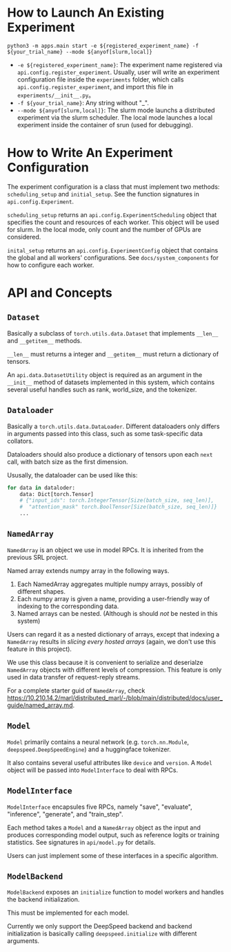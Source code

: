 # How to Launch An Existing Experiment

```
python3 -m apps.main start -e ${registered_experiment_name} -f ${your_trial_name} --mode ${anyof[slurm,local]}
```

+ `-e ${registered_experiment_name}`: The experiment name registered via `api.config.register_experiment`. Usually, user will write an experiment configuration file inside the `experiments` folder, which calls `api.config.register_experiment`, and import this file in `experiments/__init__.py`。
+ `-f ${your_trial_name}`: Any string without "_".
+ `--mode ${anyof[slurm,local]}`: The slurm mode launchs a distributed experiment via the slurm scheduler. The local mode launches a local experiment inside the container of srun (used for debugging).

# How to Write An Experiment Configuration

The experiment configuration is a class that must implement two methods: `scheduling_setup` and `initial_setup`. See the function signatures in `api.config.Experiment`.

`scheduling_setup` returns an `api.config.ExperimentScheduling` object that specifies the count and resources of each worker. This object will be used for slurm. In the local mode, only count and the number of GPUs are considered.

`inital_setup` returns an `api.config.ExperimentConfig` object that contains the global and all workers' configurations. See `docs/system_components` for how to configure each worker.

# API and Concepts

## `Dataset`

Basically a subclass of `torch.utils.data.Dataset` that implements `__len__` and `__getitem__` methods.

`__len__` must returns a integer and `__getitem__` must return a dictionary of tensors.

An `api.data.DatasetUtility` object is required as an argument in the `__init__` method of datasets implemented in this system, which contains several useful handles such as rank, world_size, and the tokenizer.

## `Dataloader`

Basically a `torch.utils.data.DataLoader`. Different dataloaders only differs in arguments passed into this class, such as some task-specific data collators.

Dataloaders should also produce a dictionary of tensors upon each `next` call, with batch size as the first dimension.

Ususally, the dataloader can be used like this:

```python
for data in dataloder:
    data: Dict[torch.Tensor]
    # {"input_ids": torch.IntegerTensor[Size(batch_size, seq_len)],
    #  "attention_mask" torch.BoolTensor[Size(batch_size, seq_len)]}
    ...
```

## `NamedArray`

`NamedArray` is an object we use in model RPCs. It is inherited from the previous SRL project.

Named array extends numpy array in the following ways.
1. Each NamedArray aggregates multiple numpy arrays, possibly of different shapes.
2. Each numpy array is given a name, providing a user-friendly way of indexing to the corresponding data.
3. Named arrays can be nested. (Although is should *not* be nested in this system)

Users can regard it as a nested dictionary of arrays, except that indexing a `NamedArray` results in *slicing every hosted arrays* (again, we don't use this feature in this project).

We use this class because it is convenient to serialize and deserialze `NamedArray` objects with different levels of compression. This feature is only used in data transfer of request-reply streams.

For a complete starter guid of `NamedArray`, check https://10.210.14.2/marl/distributed_marl/-/blob/main/distributed/docs/user_guide/named_array.md.


## `Model`

`Model` primarily contains a neural network (e.g. `torch.nn.Module`, `deepspeed.DeepSpeedEngine`) and a huggingface tokenizer.

It also contains several useful attributes like `device` and `version`. A `Model` object will be passed into `ModelInterface` to deal with RPCs.

## `ModelInterface`

`ModelInterface` encapsules five RPCs, namely "save", "evaluate", "inference", "generate", and "train_step".

Each method takes a `Model` and a `NamedArray` object as the input and produces corresponding model output, such as reference logits or training statistics. See signatures in `api/model.py` for details.

Users can just implement some of these interfaces in a specific algorithm.

## `ModelBackend`

`ModelBackend` exposes an `initialize` function to model workers and handles the backend initialization.

This must be implemented for each model.

Currently we only support the DeepSpeed backend and backend initialization is basically calling `deepspeed.initialize` with different arguments.
